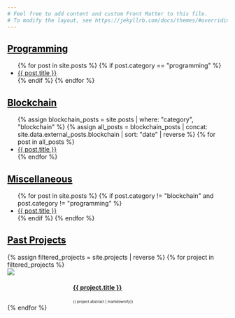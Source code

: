 ```yaml
---
# Feel free to add content and custom Front Matter to this file.
# To modify the layout, see https://jekyllrb.com/docs/themes/#overriding-theme-defaults
---
```


<!-- "Programming Articles" -->
<h2> <a style="color:#000000" href="blog"> Programming </a> </h2>
<ul>
{% for post in site.posts %}
	{% if post.category == "programming" %}
		<li><a href="{{ post.url }}">{{ post.title }}</a></li>
	{% endif %}
{% endfor %}
</ul>

<!-- "Blockchain Articles" -->
<h2> <a style="color:#000000" href="blog"> Blockchain </a> </h2>
<ul>
{% assign blockchain_posts = site.posts | where: "category", "blockchain" %}
<!-- external articles are listed under _data/external_posts -->
{% assign all_posts = blockchain_posts | concat: site.data.external_posts.blockchain | sort: "date" | reverse %}
{% for post in all_posts %}
	<li><a href="{{ post.url }}">{{ post.title }}</a></li>
{% endfor %}
</ul>

<!-- "Other Blog Posts"  -->
<h2> <a style="color:#000000" href="blog"> Miscellaneous </a> </h2>
<ul>
{% for post in site.posts %}
	{% if post.category != "blockchain" and post.category != "programming" %}
		<li><a href="{{ post.url }}">{{ post.title }}</a></li>
	{% endif %}
{% endfor %}
</ul>

<!-- Projects -->
<div class='iconandproject'> 
	<h2> <a style="color:#000000" href="projects"> Past Projects </a> </h2>
	{% assign filtered_projects = site.projects | reverse %}
	{% for project in filtered_projects %}
		<div style="clear: left;">
			<img src="/assets/icons/{{ project.slug }}.png" class='iconDetails'>
		</div>	
		<div style='margin-left:150px;'>
			<h4> <a href="{{ project.url }}">{{ project.title }}</a> </h4>
			<div style="font-size:.6em;"> {{ project.abstract | markdownify}} </div>
		</div>
	{% endfor %}
</div>
